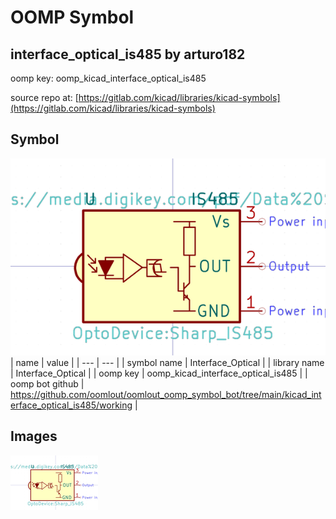# OOMP Symbol  
## interface_optical_is485  by arturo182  
  
oomp key: oomp_kicad_interface_optical_is485  
  
source repo at: [https://gitlab.com/kicad/libraries/kicad-symbols](https://gitlab.com/kicad/libraries/kicad-symbols)  
## Symbol  
  
[![working.png](working_600.png)](working.png)  
| name | value | 
| --- | --- | 
| symbol name | Interface_Optical | 
| library name | Interface_Optical | 
| oomp key | oomp_kicad_interface_optical_is485 | 
| oomp bot github | https://github.com/oomlout/oomlout_oomp_symbol_bot/tree/main/kicad_interface_optical_is485/working | 
## Images  
  
[![working.png](working_140.png)](working.png)  

